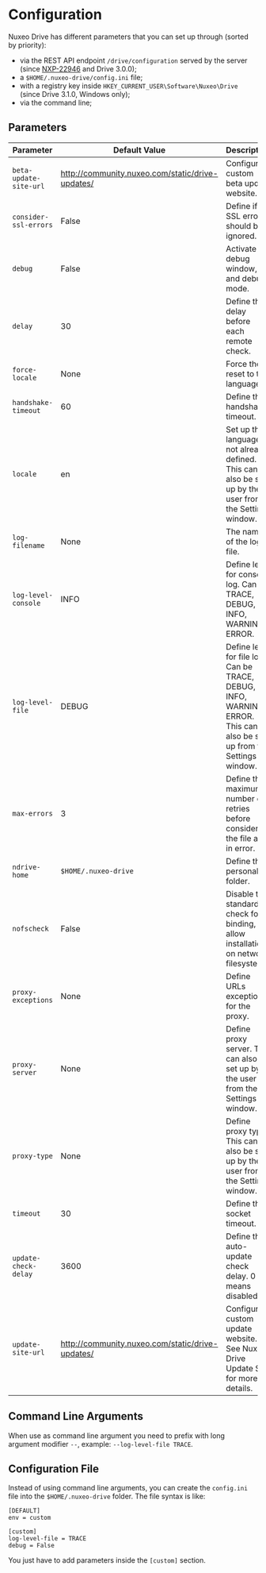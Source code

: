 # Configuration

Nuxeo Drive has different parameters that you can set up through (sorted by priority):
- via the REST API endpoint `/drive/configuration` served by the server (since [NXP-22946](https://jira.nuxeo.com/browse/NXP-22946) and Drive 3.0.0);
- a `$HOME/.nuxeo-drive/config.ini` file;
- with a registry key inside `HKEY_CURRENT_USER\Software\Nuxeo\Drive` (since Drive 3.1.0, Windows only);
- via the command line;

## Parameters

| Parameter | Default Value | Description
|---|---|---
| `beta-update-site-url` | http://community.nuxeo.com/static/drive-updates/ | Configure custom beta update website.
| `consider-ssl-errors` | False | Define if SSL errors should be ignored.
| `debug` | False | Activate the debug window, and debug mode.
| `delay` | 30 | Define the delay before each remote check.
| `force-locale` | None | Force the reset to the language.
| `handshake-timeout` | 60 | Define the handshake timeout.
| `locale` | en | Set up the language if not already defined. This can also be set up by the user from the Settings window.
| `log-filename` | None | The name of the log file.
| `log-level-console` | INFO | Define level for console log. Can be TRACE, DEBUG, INFO, WARNING, ERROR.
| `log-level-file` | DEBUG | Define level for file log. Can be TRACE, DEBUG, INFO, WARNING, ERROR. This can also be set up from the Settings window.
| `max-errors` | 3 | Define the maximum number of retries before considering the file as in error.
| `ndrive-home` | `$HOME/.nuxeo-drive` | Define the personal folder.
| `nofscheck` | False | Disable the standard check for binding, to allow installation on network filesystem.
| `proxy-exceptions` | None | Define URLs exception for the proxy.
| `proxy-server` | None | Define proxy server. This can also be set up by the user from the Settings window.
| `proxy-type` | None | Define proxy type. This can also be set up by the user from the Settings window.
| `timeout` | 30 | Define the socket timeout.
| `update-check-delay` | 3600 | Define the auto-update check delay. 0 means disabled.
| `update-site-url` | http://community.nuxeo.com/static/drive-updates/ | Configure custom update website. See Nuxeo Drive Update Site for more details.

## Command Line Arguments

When use as command line argument you need to prefix with long argument modifier `--`, example: `--log-level-file TRACE`.

## Configuration File

Instead of using command line arguments, you can create the `config.ini` file into the `$HOME/.nuxeo-drive` folder.
The file syntax is like:

    [DEFAULT]
    env = custom

    [custom]
    log-level-file = TRACE
    debug = False

You just have to add parameters inside the `[custom]` section.
